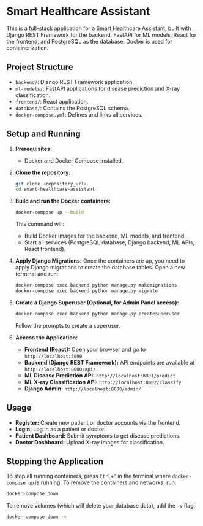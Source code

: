 # Smart Healthcare Assistant

This is a full-stack application for a Smart Healthcare Assistant, built with Django REST Framework for the backend, FastAPI for ML models, React for the frontend, and PostgreSQL as the database. Docker is used for containerization.

## Project Structure

- `backend/`: Django REST Framework application.
- `ml-models/`: FastAPI applications for disease prediction and X-ray classification.
- `frontend/`: React application.
- `database/`: Contains the PostgreSQL schema.
- `docker-compose.yml`: Defines and links all services.

## Setup and Running

1.  **Prerequisites:**
    - Docker and Docker Compose installed.

2.  **Clone the repository:**
    ```bash
    git clone <repository_url>
    cd smart-healthcare-assistant
    ```

3.  **Build and run the Docker containers:**
    ```bash
    docker-compose up --build
    ```
    This command will:
    - Build Docker images for the backend, ML models, and frontend.
    - Start all services (PostgreSQL database, Django backend, ML APIs, React frontend).

4.  **Apply Django Migrations:**
    Once the containers are up, you need to apply Django migrations to create the database tables.
    Open a new terminal and run:
    ```bash
    docker-compose exec backend python manage.py makemigrations
    docker-compose exec backend python manage.py migrate
    ```

5.  **Create a Django Superuser (Optional, for Admin Panel access):**
    ```bash
    docker-compose exec backend python manage.py createsuperuser
    ```
    Follow the prompts to create a superuser.

6.  **Access the Application:**
    - **Frontend (React):** Open your browser and go to `http://localhost:3000`
    - **Backend (Django REST Framework):** API endpoints are available at `http://localhost:8000/api/`
    - **ML Disease Prediction API:** `http://localhost:8001/predict`
    - **ML X-ray Classification API:** `http://localhost:8002/classify`
    - **Django Admin:** `http://localhost:8000/admin/`

## Usage

- **Register:** Create new patient or doctor accounts via the frontend.
- **Login:** Log in as a patient or doctor.
- **Patient Dashboard:** Submit symptoms to get disease predictions.
- **Doctor Dashboard:** Upload X-ray images for classification.

## Stopping the Application

To stop all running containers, press `Ctrl+C` in the terminal where `docker-compose up` is running. To remove the containers and networks, run:

```bash
docker-compose down
```

To remove volumes (which will delete your database data), add the `-v` flag:

```bash
docker-compose down -v
```
